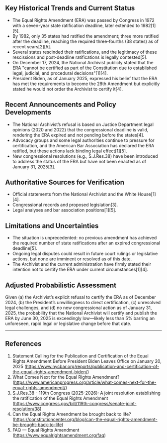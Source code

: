 ## Key Historical Trends and Current Status

- The Equal Rights Amendment (ERA) was passed by Congress in 1972 with a seven-year state ratification deadline, later extended to 1982[1][5].
- By 1982, only 35 states had ratified the amendment; three more ratified after the deadline, reaching the required three-fourths (38 states) as of recent years[2][5].
- Several states rescinded their ratifications, and the legitimacy of these rescissions and post-deadline ratifications is legally contested[5].
- On December 17, 2024, the National Archivist publicly stated that the ERA "cannot be certified as part of the Constitution due to established legal, judicial, and procedural decisions"[1][4].
- President Biden, as of January 2025, expressed his belief that the ERA has met the requirements to become the 28th Amendment but explicitly stated he would not order the Archivist to certify it[4].

## Recent Announcements and Policy Developments

- The National Archivist’s refusal is based on Justice Department legal opinions (2020 and 2022) that the congressional deadline is valid, rendering the ERA expired and not pending before the states[4].
- Advocacy groups and some legal authorities continue to pressure for certification, and the American Bar Association has declared the ERA ratified, but these actions lack binding legal effect[1][5].
- New congressional resolutions (e.g., S.J.Res.38) have been introduced to address the status of the ERA but have not been enacted as of January 31, 2025[3].

## Authoritative Sources for Verification

- Official statements from the National Archivist and the White House[1][4].
- Congressional records and proposed legislation[3].
- Legal analyses and bar association positions[1][5].

## Limitations and Uncertainties

- The situation is unprecedented: no previous amendment has achieved the required number of state ratifications after an expired congressional deadline[5].
- Ongoing legal disputes could result in future court rulings or legislative actions, but none are imminent or resolved as of this date.
- The Archivist and the current administration have firmly stated their intention not to certify the ERA under current circumstances[1][4].

## Adjusted Probabilistic Assessment

Given (a) the Archivist’s explicit refusal to certify the ERA as of December 2024, (b) the President’s unwillingness to direct certification, (c) unresolved legal challenges, and (d) no new congressional action as of January 31, 2025, the probability that the National Archivist will certify and publish the ERA by June 30, 2025 is exceedingly low—likely less than 5% barring an unforeseen, rapid legal or legislative change before that date.

---

## References

1. Statement Calling for the Publication and Certification of the Equal Rights Amendment Before President Biden Leaves Office on January 20, 2025 (https://www.nycbar.org/reports/publication-and-certification-of-the-equal-rights-amendment-biden/)
2. What Comes Next for the Equal Rights Amendment? (https://www.americanprogress.org/article/what-comes-next-for-the-equal-rights-amendment/)
3. S.J.Res.38 - 119th Congress (2025-2026): A joint resolution establishing the ratification of the Equal Rights Amendment (https://www.congress.gov/bill/119th-congress/senate-joint-resolution/38)
4. Can the Equal Rights Amendment be brought back to life? (https://constitutioncenter.org/blog/can-the-equal-rights-amendment-be-brought-back-to-life)
5. FAQ — Equal Rights Amendment (https://www.equalrightsamendment.org/faq)
